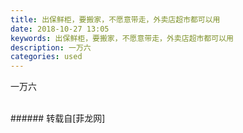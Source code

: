 ```yaml
---
title: 出保鲜柜，要搬家，不愿意带走，外卖店超市都可以用
date: 2018-10-27 13:05
keywords: 出保鲜柜，要搬家，不愿意带走，外卖店超市都可以用
description: 一万六
categories: used
---
```

<td class="t_f" id="postmessage_2174391">

一万六<br/>
<img alt="" border="0" class="zoom" data-cf-modified-a717133eb4451c405802c349-="" file="http://www.flw.ph/data/appbyme/upload/image/201810/27/7MCyrEGPtK0o.jpg" id="aimg_y55O5" lazyloadthumb="1" onclick="" onmouseover="" src="http://www.flw.ph/data/appbyme/upload/image/201810/27/7MCyrEGPtK0o.jpg"/><br/>
<br/>
</td>
###### 转载自[菲龙网]